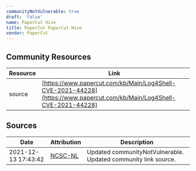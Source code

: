 ```yaml
---
communityNotVulnerable: true
draft: 'false'
name: PaperCut Hive
title: PaperCut PaperCut Hive
vendor: PaperCut
---
```



## Community Resources
| Resource | Link |
| --- | --- |
| source | [https://www.papercut.com/kb/Main/Log4Shell-CVE-2021-44228](https://www.papercut.com/kb/Main/Log4Shell-CVE-2021-44228) |


## Sources
| Date | Attribution | Description |
| --- | --- | --- |
| 2021-12-13 17:43:42 | [NCSC-NL](https://github.com/NCSC-NL/log4shell/blob/main/software/README.md) | Updated communityNotVulnerable. Updated community link source.  |
